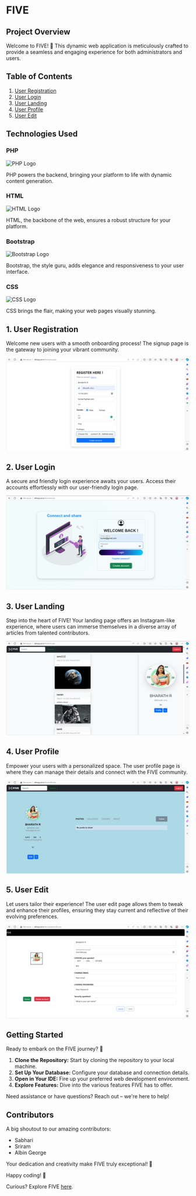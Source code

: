 # FIVE

## Project Overview

Welcome to FIVE! 🚀 This dynamic web application is meticulously crafted to provide a seamless and engaging experience for both administrators and users.

## Table of Contents

1. [User Registration](#1-user-registration)
2. [User Login](#2-user-login)
3. [User Landing](#3-user-landing)
4. [User Profile](#4-user-profile)
5. [User Edit](#5-user-edit)

## Technologies Used

### PHP
  <img src="https://www.php.net/images/logos/new-php-logo.svg" alt="PHP Logo" width="50">

PHP powers the backend, bringing your platform to life with dynamic content generation.

### HTML
  <img src="https://www.w3.org/html/logo/badge/html5-badge-h-css3-semantics.png" alt="HTML Logo" width="50">

HTML, the backbone of the web, ensures a robust structure for your platform.

### Bootstrap
  <img src="https://getbootstrap.com/docs/5.0/assets/img/bootstrap-icons.png" alt="Bootstrap Logo" width="50">

Bootstrap, the style guru, adds elegance and responsiveness to your user interface.

### CSS
  <img src="https://cdn.iconscout.com/icon/free/png-512/css-131-722685.png" alt="CSS Logo" width="50">

CSS brings the flair, making your web pages visually stunning.

## 1. User Registration

Welcome new users with a smooth onboarding process! The signup page is the gateway to joining your vibrant community.

![User Registration](images/register.png)

## 2. User Login

A secure and friendly login experience awaits your users. Access their accounts effortlessly with our user-friendly login page.

![User Login](images/login.png)

## 3. User Landing

Step into the heart of FIVE! Your landing page offers an Instagram-like experience, where users can immerse themselves in a diverse array of articles from talented contributors.

![User Landing](images/landing.png)

## 4. User Profile

Empower your users with a personalized space. The user profile page is where they can manage their details and connect with the FIVE community.

![User Profile](images/profile.png)

## 5. User Edit

Let users tailor their experience! The user edit page allows them to tweak and enhance their profiles, ensuring they stay current and reflective of their evolving preferences.

![User Edit](images/edit.png)

## Getting Started

Ready to embark on the FIVE journey? 🚀

1. **Clone the Repository:** Start by cloning the repository to your local machine.
2. **Set Up Your Database:** Configure your database and connection details.
3. **Open in Your IDE:** Fire up your preferred web development environment.
4. **Explore Features:** Dive into the various features FIVE has to offer.

Need assistance or have questions? Reach out – we're here to help!

## Contributors

A big shoutout to our amazing contributors:

- Sabhari
- Sriram
- Albin George

Your dedication and creativity make FIVE truly exceptional! 🌟

Happy coding! 🚀

Curious? Explore FIVE [here](https://lnkd.in/g7VT4yiP).
